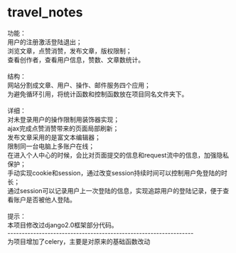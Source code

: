 # travel_notes
功能：<br>
用户的注册激活登陆退出；<br>
浏览文章，点赞消赞，发布文章，版权限制；<br>
查看创作者，查看用户信息，赞数、文章数统计。<br><br>
结构：<br>
网站分割成文章、用户、操作、邮件服务四个应用；<br>
为避免循环引用，将统计函数和控制函数放在项目同名文件夹下。<br><br>
详细：<br>
对未登录用户的操作限制用装饰器实现；<br>
ajax完成点赞消赞带来的页面局部刷新；<br>
发布文章采用的是富文本编辑器；<br>
限制同一台电脑上多账户在线；<br>
在进入个人中心的时候，会比对页面提交的信息和request流中的信息，加强隐私保护；<br>
手动实现cookie和session，通过改变session持续时间可以控制用户免登陆的时长；<br>
通过session可以记录用户上一次登陆的信息，实现追踪用户的登陆记录，便于查看账户是否被他人登陆。<br><br>
提示：<br>
本项目修改过django2.0框架部分代码。<br>
-----------------------------------------------------------------<br>
为项目增加了celery，主要是对原来的基础函数改动<br>
